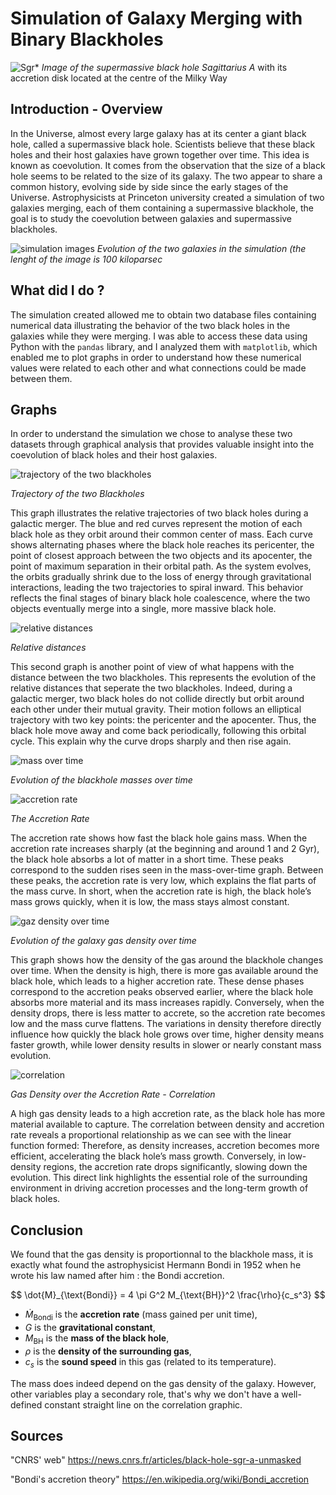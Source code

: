 # Simulation of Galaxy Merging with Binary Blackholes

![Sgr*](https://drive.google.com/uc?export=view&id=1q4TR25HhPJ3Nhtw8dXukd7_aIHHln4a2)
*Image of the supermassive black hole Sagittarius A* with its accretion disk located at the centre of the Milky Way

## Introduction - Overview
In the Universe, almost every large galaxy has at its center a giant black hole, called a supermassive black hole. Scientists believe that these black holes and their host galaxies have grown together over time. This idea is known as coevolution. It comes from the observation that the size of a black hole seems to be related to the size of its galaxy. The two appear to share a common history, evolving side by side since the early stages of the Universe. 
Astrophysicists at Princeton university created a simulation of two galaxies merging, each of them containing a supermassive blackhole, the goal is to study the coevolution between galaxies and supermassive blackholes.  

![simulation images](https://drive.google.com/uc?export=view&id=1KlcR7OK_xI98c_It3PexEXGB_-Tb-cZ5)
*Evolution of the two galaxies in the simulation (the lenght of the image is 100 kiloparsec* 

## What did I do ? 
The simulation created allowed me to obtain two database files containing numerical data illustrating the behavior of the two black holes in the galaxies while they were merging. I was able to access these data using Python with the ``pandas`` library, and I analyzed them with ``matplotlib``, which enabled me to plot graphs in order to understand how these numerical values were related to each other and what connections could be made between them.

## Graphs
In order to understand the simulation we chose to analyse these two datasets through graphical analysis that provides valuable insight into the coevolution of black holes and their host galaxies. 

![trajectory of the two blackholes](https://drive.google.com/uc?export=view&id=1Q1ehVG-l-D24MuOoFqCHwc7HruyYK_DC)

*Trajectory of the two Blackholes*


This graph illustrates the relative trajectories of two black holes during a galactic merger. The blue and red curves represent the motion of each black hole as they orbit around their common center of mass. Each curve shows alternating phases where the black hole reaches its pericenter, the point of closest approach between the two objects and its apocenter, the point of maximum separation in their orbital path. As the system evolves, the orbits gradually shrink due to the loss of energy through gravitational interactions, leading the two trajectories to spiral inward. This behavior reflects the final stages of binary black hole coalescence, where the two objects eventually merge into a single, more massive black hole.

![relative distances](https://drive.google.com/uc?export=view&id=1p20UA8iYclDYWttgMMq9dco8-2OKYOGD)

*Relative distances*

This second graph is another point of view of what happens with the distance between the two blackholes. This represents the evolution of the relative distances that seperate the two blackholes. Indeed, during a galactic merger, two black holes do not collide directly but orbit around each other under their mutual gravity.
Their motion follows an elliptical trajectory with two key points: the pericenter and the apocenter. Thus, the black hole move away and come back periodically, following this orbital cycle. This explain why the curve drops sharply and then rise again. 

![mass over time](https://drive.google.com/uc?export=view&id=1yNwov1k5_nc1adFXSVAY4FQObYrGV6s9)

*Evolution of the blackhole masses over time*

![accretion rate](https://drive.google.com/uc?export=view&id=1aPMowLZMnB3kmwwh_NTogJOhfkw13HHh)

*The Accretion Rate*

The accretion rate shows how fast the black hole gains mass. When the accretion rate increases sharply (at the beginning and around 1 and 2 Gyr), the black hole absorbs a lot of matter in a short time. These peaks correspond to the sudden rises seen in the mass-over-time graph. Between these peaks, the accretion rate is very low, which explains the flat parts of the mass curve. In short, when the accretion rate is high, the black hole’s mass grows quickly, when it is low, the mass stays almost constant. 


![gaz density over time](https://drive.google.com/uc?export=view&id=1Zr1zbZcepTIGZf_YlOB04PzFb4hj8DKH)

*Evolution of the galaxy gas density over time*


This graph shows how the density of the gas around the blackhole changes over time. When the density is high, there is more gas available around the black hole, which leads to a higher accretion rate. These dense phases correspond to the accretion peaks observed earlier, where the black hole absorbs more material and its mass increases rapidly.
Conversely, when the density drops, there is less matter to accrete, so the accretion rate becomes low and the mass curve flattens. The variations in density therefore directly influence how quickly the black hole grows over time, higher density means faster growth, while lower density results in slower or nearly constant mass evolution.

![correlation](https://drive.google.com/uc?export=view&id=1xwAFOJ9yHHbBtgSK1Tu05lf1IyJVpc3F)

*Gas Density over the Accretion Rate - Correlation*

A high gas density leads to a high accretion rate, as the black hole has more material available to capture. The correlation between density and accretion rate reveals a proportional relationship as we can see with the linear function formed: Therefore, as density increases, accretion becomes more efficient, accelerating the black hole’s mass growth. Conversely, in low-density regions, the accretion rate drops significantly, slowing down the evolution. This direct link highlights the essential role of the surrounding environment in driving accretion processes and the long-term growth of black holes.

## Conclusion 
We found that the gas density is proportionnal to the blackhole mass, it is exactly what found the astrophysicist Hermann Bondi in 1952 when he wrote his law named after him : the Bondi accretion. 

$$
\dot{M}_{\text{Bondi}} = 4 \pi G^2 M_{\text{BH}}^2 \frac{\rho}{c_s^3}
$$

- $\dot{M}_{\text{Bondi}}$ is the **accretion rate** (mass gained per unit time),
- $G$ is the **gravitational constant**,
- $M_{\text{BH}}$ is the **mass of the black hole**,
- $\rho$ is the **density of the surrounding gas**,
- $c_s$ is the **sound speed** in this gas (related to its temperature).

The mass does indeed depend on the gas density of the galaxy. However, other variables play a secondary role, that's why we don't have a well-defined constant straight line on the correlation graphic. 

## Sources 
"CNRS' web" https://news.cnrs.fr/articles/black-hole-sgr-a-unmasked

"Bondi's accretion theory" https://en.wikipedia.org/wiki/Bondi_accretion


